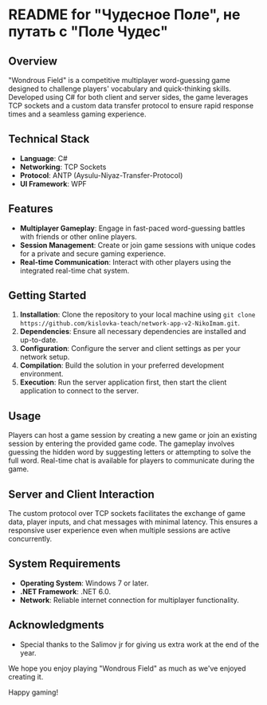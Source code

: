 # README for "Чудесное Поле", не путать с "Поле Чудес"

## Overview

"Wondrous Field" is a competitive multiplayer word-guessing game designed to challenge players' vocabulary and quick-thinking skills. Developed using C# for both client and server sides, the game leverages TCP sockets and a custom data transfer protocol to ensure rapid response times and a seamless gaming experience.

## Technical Stack

- **Language**: C#
- **Networking**: TCP Sockets
- **Protocol**: ANTP (Aysulu-Niyaz-Transfer-Protocol)
- **UI Framework**: WPF

## Features

- **Multiplayer Gameplay**: Engage in fast-paced word-guessing battles with friends or other online players.
- **Session Management**: Create or join game sessions with unique codes for a private and secure gaming experience.
- **Real-time Communication**: Interact with other players using the integrated real-time chat system.

## Getting Started

1. **Installation**: Clone the repository to your local machine using `git clone https://github.com/kislovka-teach/network-app-v2-NikoImam.git`.
2. **Dependencies**: Ensure all necessary dependencies are installed and up-to-date.
3. **Configuration**: Configure the server and client settings as per your network setup.
4. **Compilation**: Build the solution in your preferred development environment.
5. **Execution**: Run the server application first, then start the client application to connect to the server.

## Usage

Players can host a game session by creating a new game or join an existing session by entering the provided game code. The gameplay involves guessing the hidden word by suggesting letters or attempting to solve the full word. Real-time chat is available for players to communicate during the game.

## Server and Client Interaction

The custom protocol over TCP sockets facilitates the exchange of game data, player inputs, and chat messages with minimal latency. This ensures a responsive user experience even when multiple sessions are active concurrently.

## System Requirements

- **Operating System**: Windows 7 or later.
- **.NET Framework**: .NET 6.0.
- **Network**: Reliable internet connection for multiplayer functionality.

## Acknowledgments

- Special thanks to the Salimov jr for giving us extra work at the end of the year.

We hope you enjoy playing "Wondrous Field" as much as we've enjoyed creating it.

Happy gaming!
